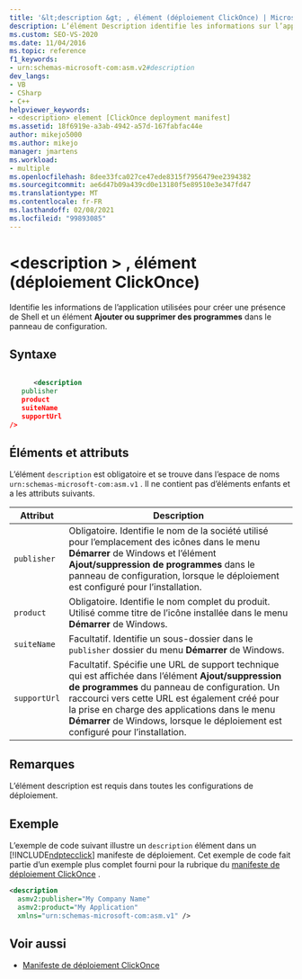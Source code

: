 ```yaml
---
title: '&lt;description &gt; , élément (déploiement ClickOnce) | Microsoft Docs'
description: L’élément Description identifie les informations sur l’application utilisées pour créer une présence de Shell et un élément Ajout/suppression de programmes dans le panneau de configuration.
ms.custom: SEO-VS-2020
ms.date: 11/04/2016
ms.topic: reference
f1_keywords:
- urn:schemas-microsoft-com:asm.v2#description
dev_langs:
- VB
- CSharp
- C++
helpviewer_keywords:
- <description> element [ClickOnce deployment manifest]
ms.assetid: 18f6919e-a3ab-4942-a57d-167fabfac44e
author: mikejo5000
ms.author: mikejo
manager: jmartens
ms.workload:
- multiple
ms.openlocfilehash: 8dee33fca027ce47ede8315f7956479ee2394382
ms.sourcegitcommit: ae6d47b09a439cd0e13180f5e89510e3e347fd47
ms.translationtype: MT
ms.contentlocale: fr-FR
ms.lasthandoff: 02/08/2021
ms.locfileid: "99893085"
---
```

# <a name="ltdescriptiongt-element-clickonce-deployment"></a>&lt;description &gt; , élément (déploiement ClickOnce)
Identifie les informations de l’application utilisées pour créer une présence de Shell et un élément **Ajouter ou supprimer des programmes** dans le panneau de configuration.

## <a name="syntax"></a>Syntaxe

```xml

      <description 
   publisher 
   product
   suiteName
   supportUrl
/>
```

## <a name="elements-and-attributes"></a>Éléments et attributs
 L’élément `description` est obligatoire et se trouve dans l’espace de noms `urn:schemas-microsoft-com:asm.v1` . Il ne contient pas d’éléments enfants et a les attributs suivants.

|Attribut|Description|
|---------------|-----------------|
|`publisher`|Obligatoire. Identifie le nom de la société utilisé pour l’emplacement des icônes dans le menu **Démarrer** de Windows et l’élément **Ajout/suppression de programmes** dans le panneau de configuration, lorsque le déploiement est configuré pour l’installation.|
|`product`|Obligatoire. Identifie le nom complet du produit. Utilisé comme titre de l’icône installée dans le menu **Démarrer** de Windows.|
|`suiteName`|Facultatif. Identifie un sous-dossier dans le `publisher` dossier du menu **Démarrer** de Windows.|
|`supportUrl`|Facultatif. Spécifie une URL de support technique qui est affichée dans l’élément **Ajout/suppression de programmes** du panneau de configuration. Un raccourci vers cette URL est également créé pour la prise en charge des applications dans le menu **Démarrer** de Windows, lorsque le déploiement est configuré pour l’installation.|

## <a name="remarks"></a>Remarques
 L’élément description est requis dans toutes les configurations de déploiement.

## <a name="example"></a>Exemple
 L’exemple de code suivant illustre un `description` élément dans un [!INCLUDE[ndptecclick](../deployment/includes/ndptecclick_md.md)] manifeste de déploiement. Cet exemple de code fait partie d’un exemple plus complet fourni pour la rubrique du [manifeste de déploiement ClickOnce](../deployment/clickonce-deployment-manifest.md) .

```xml
<description
  asmv2:publisher="My Company Name"
  asmv2:product="My Application"
  xmlns="urn:schemas-microsoft-com:asm.v1" />
```

## <a name="see-also"></a>Voir aussi
- [Manifeste de déploiement ClickOnce](../deployment/clickonce-deployment-manifest.md)